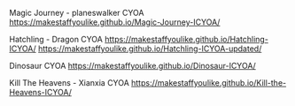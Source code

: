 Magic Journey - planeswalker CYOA
https://makestaffyoulike.github.io/Magic-Journey-ICYOA/

Hatchling - Dragon CYOA
https://makestaffyoulike.github.io/Hatchling-ICYOA/
https://makestaffyoulike.github.io/Hatchling-ICYOA-updated/

Dinosaur CYOA
https://makestaffyoulike.github.io/Dinosaur-ICYOA/

Kill The Heavens - Xianxia CYOA
https://makestaffyoulike.github.io/Kill-the-Heavens-ICYOA/

